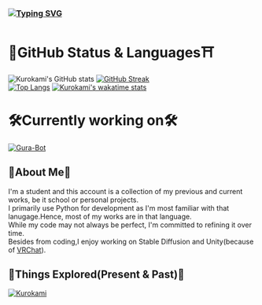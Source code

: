 ### [![Typing SVG](https://readme-typing-svg.demolab.com?font=Mochiy+Pop+One&size=23&duration=2100&pause=500&color=FFB6C1&vCenter=true&width=435&lines=%E3%81%93%E3%82%93%E3%81%AB%E3%81%A1%E3%81%AF+%E0%B8%85%5E%E2%87%80%EF%BB%8C%E2%86%BC%5E%E0%B8%85)](https://git.io/typing-svg)

# 🎏GitHub Status & Languages⛩️
![Kurokami's GitHub stats](https://github-readme-stats-k3rokami.vercel.app/api?username=k3rokami&show_icons=true&theme=radical&count_private=true&hide_border=true)
[![GitHub Streak](https://streak-stats.demolab.com?user=k3rokami&theme=radical&hide_border=true&border_radius=6&icon_color=ffa8fb)](https://git.io/streak-stats)<br />
[![Top Langs](https://github-readme-stats-k3rokami.vercel.app/api/top-langs/?username=k3rokami&layout=compact&theme=radical&count_private=true&hide_border=true)](https://github.com/anuraghazra/github-readme-stats)
[![Kurokami's wakatime stats](https://github-readme-stats-k3rokami.vercel.app/api/wakatime?username=kurokami&theme=radical&hide_border=true&range=all_time)](https://github.com/anuraghazra/github-readme-stats)

# 🛠️Currently working on🛠️
[![Gura-Bot](https://github-readme-stats.vercel.app/api/pin/?username=k3rokami&repo=Gura-Bot&theme=dark&hide_border=true&border_radius=6&icon_color=ffa8fb)](https://github.com/k3rokami/Gura-Bot)

## 💭About Me💭
I'm a student and this account is a collection of my previous and current works, be it school or personal projects.<br />
I primarily use Python for development as I'm most familiar with that lanugage.Hence, most of my works are in that language.<br />
While my code may not always be perfect, I'm committed to refining it over time.<br />
Besides from coding,I enjoy working on Stable Diffusion and Unity(because of [VRChat](https://hello.vrchat.com/)).

## 🦈Things Explored(Present & Past)🦈
[![Kurokami](https://skillicons.dev/icons?i=unity,blender,ps,py,bots,figma,bootstrap,html,css,js,flask,sqlite,cs,arduino,raspberrypi)](https://skillicons.dev)


<!--
For future use.
[![Karin-Bot](https://github-readme-stats.vercel.app/api/pin/?username=k3rokami&repo=Karin-Bot&theme=dark&hide_border=true&border_radius=6&icon_color=ffa8fb)](https://github.com/k3rokami/Karin-Bot)
[![Discord Presence](https://lanyard.cnrad.dev/api/123)](https://discord.com/users/123)
![Profile Tracker](https://komarev.com/ghpvc/?username=k3rokami)<br>
> **Note**
>
> **Important notice:** `Hello` `Bye`.
**honghongleong/honghongleong** is a ✨ _special_ ✨ repository because its `README.md` (this file) appears on your GitHub profile.

Here are some ideas to get you started:

- 🔭 I’m currently working on ...
- 🌱 I’m currently learning ...
- 👯 I’m looking to collaborate on ...
- 🤔 I’m looking for help with ...
- 💬 Ask me about ...
- 📫 How to reach me: ...
- 😄 Pronouns: ...
- ⚡ Fun fact: ...
-->
